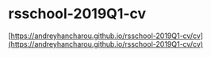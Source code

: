 # rsschool-2019Q1-cv
[https://andreyhancharou.github.io/rsschool-2019Q1-cv/cv](https://andreyhancharou.github.io/rsschool-2019Q1-cv/cv)